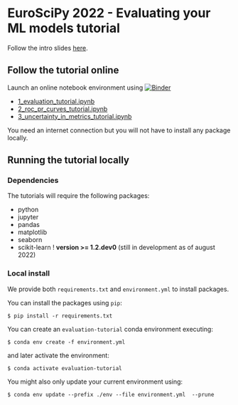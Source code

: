 # EuroSciPy 2022 - Evaluating your ML models tutorial

Follow the intro slides [here](https://github.com/ArturoAmorQ/euroscipy_2022_evaluation/blob/main/slides.pdf).

## Follow the tutorial online

Launch an online notebook environment using [![Binder](https://mybinder.org/badge_logo.svg)](https://mybinder.org/v2/gh/ArturoAmorQ/euroscipy_2022_evaluation/HEAD)

- [1_evaluation_tutorial.ipynb](https://mybinder.org/v2/gh/ArturoAmorQ/euroscipy_2022_evaluation/HEAD?labpath=notebooks%2F1_evaluation_tutorial.ipynb)
- [2_roc_pr_curves_tutorial.ipynb](https://mybinder.org/v2/gh/ArturoAmorQ/euroscipy_2022_evaluation/HEAD?labpath=notebooks%2F2_roc_pr_curves_tutorial.ipynb)
- [3_uncertainty_in_metrics_tutorial.ipynb ](https://mybinder.org/v2/gh/ArturoAmorQ/euroscipy_2022_evaluation/HEAD?labpath=notebooks%2F3_uncertainty_in_metrics_tutorial.ipynb)

You need an internet connection but you will not have to install any package
locally.

## Running the tutorial locally

### Dependencies

The tutorials will require the following packages:

* python
* jupyter
* pandas
* matplotlib
* seaborn
* scikit-learn ! **version >= 1.2.dev0** (still in development as of august 2022)

### Local install

We provide both `requirements.txt` and `environment.yml` to install packages.

You can install the packages using `pip`:

```
$ pip install -r requirements.txt
```

You can create an `evaluation-tutorial` conda environment executing:

```
$ conda env create -f environment.yml
```

and later activate the environment:

```
$ conda activate evaluation-tutorial
```

You might also only update your current environment using:

```
$ conda env update --prefix ./env --file environment.yml  --prune
```
